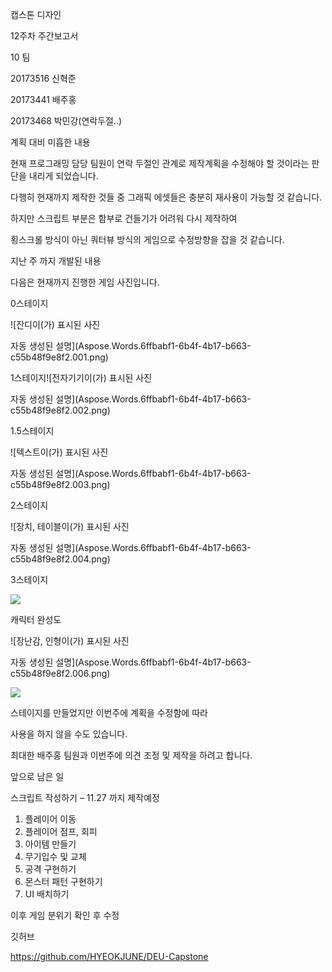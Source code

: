 ﻿캡스톤 디자인

12주차 주간보고서







10 팀

20173516 신혁준

20173441 배주홍

20173468 박민강(연락두절..)

계획 대비 미흡한 내용

현재 프로그래밍 담당 팀원이 연락 두절인 관계로 제작계획을 수정해야 할 것이라는 판단을 내리게 되었습니다.

다행히 현재까지 제작한 것들 중 그래픽 에셋들은 충분히 재사용이 가능할 것 같습니다.

하지만 스크립트 부분은 함부로 건들기가 어려워 다시 제작하여

횡스크롤 방식이 아닌 쿼터뷰 방식의 게임으로 수정방향을 잡을 것 같습니다.

지난 주 까지 개발된 내용

다음은 현재까지 진행한 게임 사진입니다.

0스테이지

![잔디이(가) 표시된 사진

자동 생성된 설명](Aspose.Words.6ffbabf1-6b4f-4b17-b663-c55b48f9e8f2.001.png)





1스테이지![전자기기이(가) 표시된 사진

자동 생성된 설명](Aspose.Words.6ffbabf1-6b4f-4b17-b663-c55b48f9e8f2.002.png)

1.5스테이지

![텍스트이(가) 표시된 사진

자동 생성된 설명](Aspose.Words.6ffbabf1-6b4f-4b17-b663-c55b48f9e8f2.003.png)

2스테이지

![장치, 테이블이(가) 표시된 사진

자동 생성된 설명](Aspose.Words.6ffbabf1-6b4f-4b17-b663-c55b48f9e8f2.004.png)

3스테이지

![](Aspose.Words.6ffbabf1-6b4f-4b17-b663-c55b48f9e8f2.005.png)

캐릭터 완성도

![장난감, 인형이(가) 표시된 사진

자동 생성된 설명](Aspose.Words.6ffbabf1-6b4f-4b17-b663-c55b48f9e8f2.006.png)

![](Aspose.Words.6ffbabf1-6b4f-4b17-b663-c55b48f9e8f2.007.png)

스테이지를 만들었지만 이번주에 계획을 수정함에 따라

사용을 하지 않을 수도 있습니다.

최대한 배주홍 팀원과 이번주에 의견 조정 및 제작을 하려고 합니다. 

앞으로 남은 일

스크립트 작성하기 – 11.27 까지 제작예정

1. 플레이어 이동
1. 플레이어 점프, 회피
1. 아이템 만들기
1. 무기입수 및 교체
1. 공격 구현하기
1. 몬스터 패턴 구현하기
1. UI 배치하기

이후 게임 분위기 확인 후 수정

깃허브

https://github.com/HYEOKJUNE/DEU-Capstone
